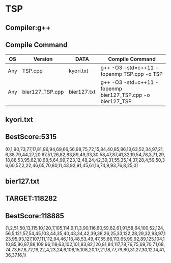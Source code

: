 # TSP

## Compiler:g++
## Compile Command

| OS | Version | DATA |Compile Command |
| --- | --- | --- | --- |
|  Any | TSP.cpp | kyori.txt |g++ -O3 -std=c++11 -fopenmp TSP.cpp -o TSP  |
|  Any | bier127_TSP.cpp | bier127.txt |g++ -O3 -std=c++11 -fopenmp bier127_TSP.cpp -o bier127_TSP |

## kyori.txt

## BestScore:5315
(0,1,90,73,77,17,81,96,94,69,66,56,98,75,72,15,84,40,85,86,13,63,52,34,97,21,6,38,79,44,27,20,67,51,26,82,83,89,49,33,30,58,47,87,41,32,19,54,78,3,71,29,18,88,53,95,62,10,68,5,64,99,7,23,12,48,24,42,39,31,55,35,14,37,28,4,59,50,36,60,57,2,22,46,65,70,80,11,43,92,91,45,61,16,74,9,93,76,8,25,0)

## bier127.txt

## TARGET:118282
## BestScore:118885
(1,2,51,50,13,115,10,120,7,105,114,9,11,3,90,116,60,59,62,61,91,58,64,100,52,124,56,5,121,57,54,45,103,44,35,40,43,34,42,39,38,26,25,33,122,28,29,32,98,97,123,95,93,127,107,111,112,94,46,118,48,53,49,47,55,66,113,65,99,92,89,125,104,110,85,86,87,88,109,96,119,63,102,101,83,82,126,81,84,117,78,76,75,69,70,71,68,74,73,67,8,72,19,22,4,23,24,6,106,15,108,20,17,21,18,77,79,80,31,27,30,12,14,41,36,37,16,1)
